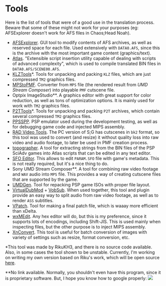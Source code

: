 # Tools
Here is the list of tools that were of a good use in the translation process. Beware that some of these might not work for your purposes (eg: AFSExplorer doesn't work for AFS files in Chaos;Head Noah).
- [AFSExplorer](https://gbatemp.net/download/afs-explorer.33237/). GUI tool to modify contents of AFS archives, as well as reserved space for each file. Used extensively with `DATA0.AFS`, since this is the archive with the most important game content (graphics/text).
- [Atlas](https://www.romhacking.net/utilities/224/). "Extensible script insertion utility capable of dealing with scripts of advanced complexity", which is used to compile translated BIN files in `DATA0.AFS/SCENE00.AFS`.
- [KLZTools](http://www.pspx.ru/forum/showthread.php?p=1091355)\*. Tools for unpacking and packing `KLZ` files, which are just compressed `TM2` graphics files.
- [MPStoPMF](http://forums.qj.net/psp-homebrew-hacks-discussion/62219-mps-pmf-converter-tool.html). Converter from `MPS` file (the rendered result from *UMD Stream Composer*) into playable `PMF` cutscene file.
- Optpix ImageStudio\*\*. A graphics editor with great support for color reduction, as well as tons of optimization options. It is mainly used for work with `TM2` graphics files.
- [P2TTools](http://www.pspx.ru/forum/showthread.php?p=1091355)\*. Tools for unpacking and packing `P2T` archives, which contain several compressed `TM2` graphics files.
- [PPSSPP](https://www.ppsspp.org/). PSP emulator used during the development testing, as well as for debugging game code and injected MIPS assembly.
- [RAD Video Tools](http://www.radgametools.com/bnkdown.htm). The PC version of S;G has cutscenes in `bk2` format, so this tool was used to convert (and resize) it without quality loss into raw video and audio footage, to later be used in PMF creation process.
- [topographer](https://github.com/HaselLoyance/criware-tools/tree/master/topographer). A tool for extracting strings from the BIN files of the PSP SciAdv games into Atlas scripts that can be edited in any text editor.
- [SFO Editor](https://sites.google.com/site/theleecherman/sfoeditor). This allows to edit `PARAM.SFO` file with game's metadata. This is not really required, but it's a nice thing to do.
- Sony UMD Stream Composer\*\*. A tool for combining raw video footage and `WAV` audio into `MPS` file. This provides a way of creating cutscene files that are supported by the game.
- [UMDGen](http://www.psx-place.com/threads/umd-gen-4-00.10340/). Tool for repacking PSP game ISOs with proper file layout.
- [VirtualDubMod](http://virtualdubmod.sourceforge.net/) + [VobSub](https://www.videohelp.com/software/VobSub). When used together, this tool and plugin provide an easy way to split audio from raw video footage, as well as to render `ASS` subtitles.
- [VPatch](https://www.tibed.net/vpatch/). Tool for making a final patch file, which is waaay more efficient than xDelta.
- [wxMEdit](https://wxmedit.github.io/). Any hex editor will do, but this is my preference, since it supports lots of encodings, including Shift-JIS. This is used mainly when inspecting files, but the other purpose is to inject MIPS assembly.
- [XnConvert](https://www.xnview.com/en/xnconvert/). This tool is useful for batch conversion of images with variety of settings such as resize, format conversion, etc.

\*This tool was made by RikuKH3, and there is no source code available. Also, in some cases the tool shown to be unstable. Currently, I'm working on writing my own version based on Riku's work, which will be open source [here](https://github.com/HaselLoyance/criware-tools).

\*\*No link available. Normally, you shouldn't even have this program, since it is proprietary software. But, I hope you know how to google properly:
![](https://i.imgur.com/OYxb17x.png)
